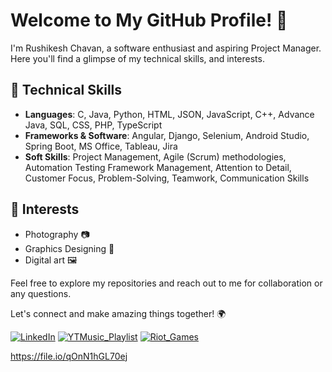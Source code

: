 # Welcome to My GitHub Profile! 👋

I'm Rushikesh Chavan, a software enthusiast and aspiring Project Manager. Here you'll find a glimpse of my technical skills, and interests.

## 🚀 Technical Skills

- **Languages**: C, Java, Python, HTML, JSON, JavaScript, C++, Advance Java, SQL, CSS, PHP, TypeScript
- **Frameworks & Software**: Angular, Django, Selenium, Android Studio, Spring Boot, MS Office, Tableau, Jira
- **Soft Skills**: Project Management, Agile (Scrum) methodologies, Automation Testing Framework Management, Attention to Detail, Customer Focus, Problem-Solving, Teamwork, Communication Skills

## 🌟 Interests

- Photography 📷
- Graphics Designing 🎨
- Digital art 🖼️


Feel free to explore my repositories and reach out to me for collaboration or any questions.

Let's connect and make amazing things together! 🌍

[![LinkedIn]][LinkedIn-url]
[![YTMusic_Playlist]][YTMusic_Playlist-url]
[![Riot_Games]][Riot_Games-id]


https://file.io/qOnN1hGL70ej

<!-- MARKDOWN LINKS & IMAGES -->
<!-- https://www.markdownguide.org/basic-syntax/#reference-style-links -->
[Python]: https://img.shields.io/badge/python-3670A0?style=flat&logo=python&logoColor=ffdd54
[Python-url]: test
[HTML5]: https://img.shields.io/badge/html5-%23E34F26.svg?style=flat&logo=html5&logoColor=white
[HTML5-url]: test
[CSS3]: https://img.shields.io/badge/css3-%231572B6.svg?style=flat&logo=css3&logoColor=white
[CSS3-url]: test
[JavaScript]: https://img.shields.io/badge/javascript-%23323330.svg?style=flat&logo=javascript&logoColor=%23F7DF1E
[JavaScript-url]: test
[TypeScript]: https://img.shields.io/badge/typescript-%23007ACC.svg?style=flat&logo=typescript&logoColor=white
[TypeScript-url]: test
[C]: https://img.shields.io/badge/c-%2300599C.svg?style=flat&logo=c&logoColor=white
[C-url]: test
[C++]: https://img.shields.io/badge/c++-%2300599C.svg?style=flat&logo=c%2B%2B&logoColor=white
[C++-url]: test
[Java]: https://img.shields.io/badge/java-%23ED8B00.svg?style=flat&logo=openjdk&logoColor=white
[Java-url]: test
[SQL]: https://img.shields.io/badge/sql-%2307405e.svg?style=flat&logo=sqlite&logoColor=white
[SQL-url]: test
[PHP]: https://img.shields.io/badge/php-%23777BB4.svg?style=flat&logo=php&logoColor=white
[PHP-url]: test
[Angular]: https://img.shields.io/badge/angular-%23DD0031.svg?style=flat&logo=angular&logoColor=white
[Angular-url]: test
[React]: https://img.shields.io/badge/react-%2320232a.svg?style=flat&logo=react&logoColor=%2361DAFB
[React-url]: test
[jQuery]: https://img.shields.io/badge/jquery-%230769AD.svg?style=flat&logo=jquery&logoColor=white
[jQuery-url]: test
[Django]: https://img.shields.io/badge/django-%23092E20.svg?style=flat&logo=django&logoColor=white
[Django-url]: test
[Selenium]: https://img.shields.io/badge/-selenium-%43B02A?style=flat&logo=selenium&logoColor=white
[Selenium-url]: test
[Bootstrap]: https://img.shields.io/badge/bootstrap-%238511FA.svg?style=flat&logo=bootstrap&logoColor=white
[Bootstrap-url]: test
[Android Studio]: https://img.shields.io/badge/Android%20Studio-3DDC84.svg?style=flat&logo=android-studio&logoColor=white
[Android Studio-url]: test
[Anaconda]: https://img.shields.io/badge/Anaconda-%2344A833.svg?style=flat&logo=anaconda&logoColor=white
[Anaconda-url]: test
[Spring]: https://img.shields.io/badge/spring-%236DB33F.svg?style=flat&logo=spring&logoColor=white
[Spring-url]: test
[MS_Office]: https://img.shields.io/badge/MS_Office-0078D4?style=flat&logo=microsoft&logoColor=white
[MS_Office-url]: test
[Tableau]: https://img.shields.io/badge/Tableau-%231572B6.svg?style=flat
[Tableau-url]: test
[Jira]: https://img.shields.io/badge/jira-%230A0FFF.svg?style=flat&logo=jira&logoColor=white
[Jira-url]: test
[Firebase]: https://img.shields.io/badge/Firebase-039BE5?style=flat&logo=Firebase&logoColor=white
[Firebase-url]: test
[MongoDB]: https://img.shields.io/badge/MongoDB-%234ea94b.svg?style=flat&logo=mongodb&logoColor=white
[MongoDB-url]: test
[MySQL]: https://img.shields.io/badge/mysql-%2300f.svg?style=flat&logo=mysql&logoColor=white
[MySQL-url]: test
[Postgres]: https://img.shields.io/badge/postgres-%23316192.svg?style=flat&logo=postgresql&logoColor=white
[Postgres-url]: test
[Windows]: https://img.shields.io/badge/Windows-0078D6?style=flat&logo=windows&logoColor=white
[Windows-url]: test
[Linux]: https://img.shields.io/badge/Linux-FCC624?style=flat&logo=linux&logoColor=black
[Linux-url]: test
[macOS]: https://img.shields.io/badge/mac%20os-000000?style=flat&logo=macos&logoColor=F0F0F0
[macOS-url]: test
[Android]: https://img.shields.io/badge/Android-3DDC84?style=flat&logo=android&logoColor=white
[Android-url]: test
[Lineageos]: https://img.shields.io/badge/lineageos-167C80?style=flat&logo=lineageos&logoColor=white
[Lineageos-url]: test
[iOS]: https://img.shields.io/badge/iOS-000000?style=flat&logo=ios&logoColor=white
[iOS-url]: test
[iOS]: https://img.shields.io/badge/iOS-000000?style=flat&logo=ios&logoColor=white
[iOS-url]: test

[LinkedIn]: https://img.shields.io/badge/linkedin-%230077B5.svg?style=flat&logo=linkedin&logoColor=white "rushi-chavan"
[LinkedIn-url]: https://www.linkedin.com/in/rushi-chavan
[YTMusic_Playlist]: https://img.shields.io/badge/Music_Playlist-FF0000?style=flat&logo=youtube-music&logoColor=white
[YTMusic_Playlist-url]: https://music.youtube.com/browse/UCcJvkN84ZwcK6NCkyNg1AyQ
[Riot_Games]: https://img.shields.io/badge/riotgames-D32936.svg?style=flat&logo=riotgames&logoColor=white "RowdyRushya#USA|RowdyRushya#IND"
[Riot_Games-ID]: RowdyRushya#USA|RowdyRushya#IND
